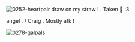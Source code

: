 ![0252-heartpair](https://github.com/user-attachments/assets/30eb4e13-04be-4958-bcf1-af3e01f2ff61)
draw on my straw  !  . Taken  💞  :3 


angel  . / Craig  . Mostly afk  ! 


![0278-galpals](https://github.com/user-attachments/assets/847db77a-0b22-4a03-92e6-b183b5965dca)